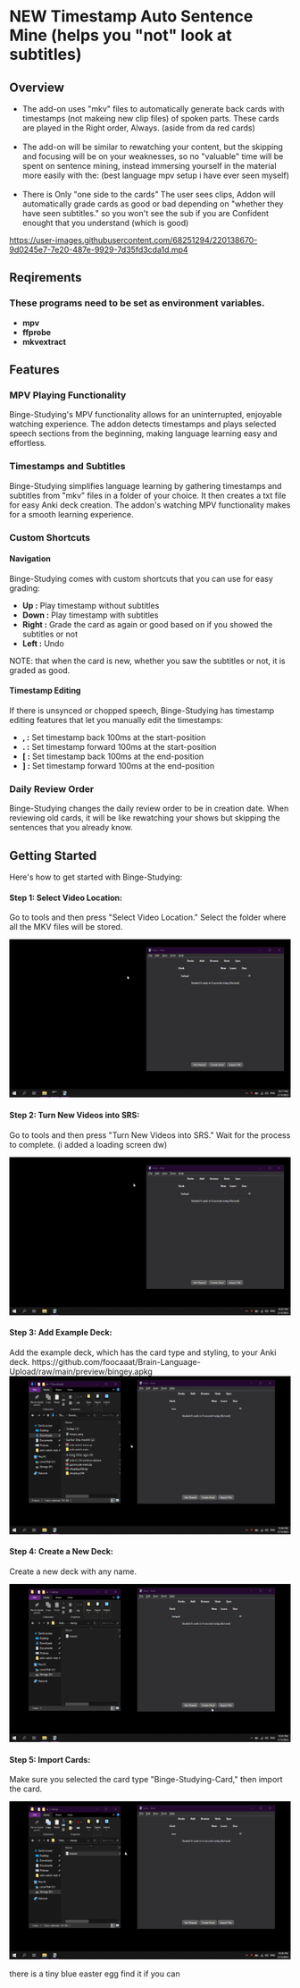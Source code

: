 <h1>NEW Timestamp Auto Sentence Mine (helps you "not" look at subtitles)</h1>
<h2>Overview</h2>
<p>
<ul>
<li>The add-on uses "mkv" files to automatically generate back cards with timestamps (not makeing new clip files) of spoken parts. These cards are played in the Right order, Always. (aside from da red cards)</li>
 <br>
<li>The add-on will be similar to rewatching your content, but the skipping and focusing will be on your weaknesses, so no "valuable" time will be spent on sentence mining, instead immersing yourself in the material more easily with the: (best language mpv setup i have ever seen myself) </li>
<br>
<li>There is Only "one side to the cards" The user sees clips, Addon will automatically grade cards as good or bad depending on "whether they have seen subtitles." so you won't see the sub if you are Confident enought that you understand (which is good)</li>
</ul>
</p>




https://user-images.githubusercontent.com/68251294/220138670-9d0245e7-7e20-487e-9929-7d35fd3cda1d.mp4


<h2>Reqirements </h2>
<h3>These programs need to be set as environment variables.</h3>
<ul>
  <li><strong>mpv</strong></li>
  <li><strong>ffprobe</strong></li>
  <li><strong>mkvextract</strong></li>
  </ul>
<h2>Features</h2>
<h3>MPV Playing Functionality</h3>
<p>Binge-Studying's MPV functionality allows for an uninterrupted, enjoyable watching experience. The addon detects timestamps and plays selected speech sections from the beginning, making language learning easy and effortless.</p>
<h3>Timestamps and Subtitles</h3>
<p>Binge-Studying simplifies language learning by gathering timestamps and subtitles from "mkv" files in a folder of your choice. It then creates a txt file for easy Anki deck creation. The addon's watching MPV functionality makes for a smooth learning experience.</p>
<h3>Custom Shortcuts</h3>
<h4>Navigation</h4>
<p>Binge-Studying comes with custom shortcuts that you can use for easy grading:</p>
<ul>
  <li><strong>Up :</strong> Play timestamp without subtitles</li>
  <li><strong>Down :</strong> Play timestamp with subtitles</li>
  <li><strong>Right :</strong> Grade the card as again or good based on if you showed the subtitles or not</li>
  <li><strong>Left :</strong> Undo</li>
</ul>
<p>NOTE: that when the card is new, whether you saw the subtitles or not, it is graded as good.</p>
<h4>Timestamp Editing</h4>
<p>If there is unsynced or chopped speech, Binge-Studying has timestamp editing features that let you manually edit the timestamps:</p>
<ul>
  <li><strong>, :</strong> Set timestamp back 100ms at the start-position</li>
  <li><strong>. :</strong> Set timestamp forward 100ms at the start-position</li>
  <li><strong>[ :</strong> Set timestamp back 100ms at the end-position</li>
  <li><strong>] :</strong> Set timestamp forward 100ms at the end-position</li>
</ul>
<h3>Daily Review Order</h3>
<p>Binge-Studying changes the daily review order to be in creation date. When reviewing old cards, it will be like rewatching your shows but skipping the sentences that you already know.</p>

<h2>Getting Started</h2>
<p>Here's how to get started with Binge-Studying:</p>
<h4>Step 1: Select Video Location:</h4>
<p>Go to tools and then press "Select Video Location." Select the folder where all the MKV files will be stored.</p>
<img src="https://github.com/foocaaat/Brain-Language-Upload/blob/main/preview/videofolder.gif">
<h4>Step 2: Turn New Videos into SRS:</h4>
<p>Go to tools and then press "Turn New Videos into SRS." Wait for the process to complete. (i added a loading screen dw)</p>
<img src="https://github.com/foocaaat/Brain-Language-Upload/blob/main/preview/timestamps.gif">
<h4>Step 3: Add Example Deck:</h4>
Add the example deck, which has the card type and styling, to your Anki deck.
https://github.com/foocaaat/Brain-Language-Upload/raw/main/preview/bingey.apkg
<br>
<img src="https://github.com/foocaaat/Brain-Language-Upload/blob/main/preview/dragcardtype.gif">
<h4>Step 4: Create a New Deck:</h4>
<p>Create a new deck with any name.</p>
<img src="https://github.com/foocaaat/Brain-Language-Upload/blob/main/preview/makedeck.gif">
<h4>Step 5: Import Cards:</h4>
<p>Make sure you selected the card type "Binge-Studying-Card," then import the card.</p>
<img src="https://github.com/foocaaat/Brain-Language-Upload/blob/main/preview/dragtxt.gif">
<p>there is a tiny blue easter egg find it if you can<p>
